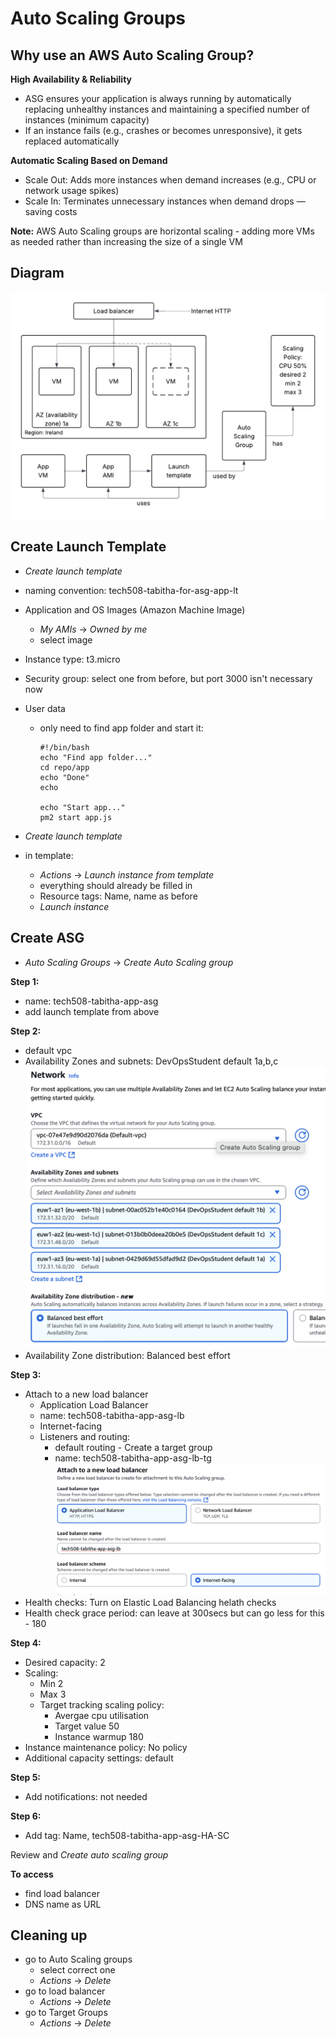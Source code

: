 # Auto Scaling Groups

## Why use an AWS Auto Scaling Group?
**High Availability & Reliability**
- ASG ensures your application is always running by automatically replacing unhealthy instances and maintaining a specified number of instances (minimum capacity)
- If an instance fails (e.g., crashes or becomes unresponsive), it gets replaced automatically

**Automatic Scaling Based on Demand**
- Scale Out: Adds more instances when demand increases (e.g., CPU or network usage spikes)
- Scale In: Terminates unnecessary instances when demand drops — saving costs

**Note:** AWS Auto Scaling groups are horizontal scaling - adding more VMs as needed rather than increasing the size of a single VM

## Diagram
![asg](asg.png)

## Create Launch Template

- _Create launch template_
- naming convention: tech508-tabitha-for-asg-app-lt
- Application and OS Images (Amazon Machine Image) 
  - _My AMIs_ -> _Owned by me_
  - select image
- Instance type: t3.micro
- Security group: select one from before, but port 3000 isn't necessary now
- User data
  - only need to find app folder and start it:

        #!/bin/bash
        echo "Find app folder..."
        cd repo/app
        echo "Done"
        echo

        echo "Start app..."
        pm2 start app.js

- _Create launch template_

- in template:
  - _Actions_ -> _Launch instance from template_
  - everything should already be filled in
  - Resource tags: Name, name as before
  - _Launch instance_



## Create ASG

- _Auto Scaling Groups_ -> _Create Auto Scaling group_

**Step 1:**
- name: tech508-tabitha-app-asg
- add launch template from above

**Step 2:**
- default vpc
- Availability Zones and subnets: DevOpsStudent default 1a,b,c
  ![networks](networks.png)
- Availability Zone distribution: Balanced best effort

**Step 3:**
- Attach to a new load balancer
  - Application Load Balancer
  - name: tech508-tabitha-app-asg-lb
  - Internet-facing
  - Listeners and routing:
    - default routing - Create a target group
    - name: tech508-tabitha-app-asg-lb-tg
      ![loadbalancers](lb.png)
- Health checks: Turn on Elastic Load Balancing helath checks
- Health check grace period: can leave at 300secs but can go less for this - 180

**Step 4:**
- Desired capacity: 2
- Scaling:
  - Min 2
  - Max 3
  - Target tracking scaling policy:
    - Avergae cpu utilisation
    - Target value 50
    - Instance warmup 180
- Instance maintenance policy: No policy
- Additional capacity settings: default

**Step 5:**
- Add notifications: not needed

**Step 6:**
- Add tag: Name, tech508-tabitha-app-asg-HA-SC

Review and _Create auto scaling group_

**To access**
- find load balancer
- DNS name as URL


## Cleaning up 
- go to Auto Scaling groups
  - select correct one
  - _Actions_ -> _Delete_
- go to load balancer
  - _Actions_ -> _Delete_
- go to Target Groups
  - _Actions_ -> _Delete_

